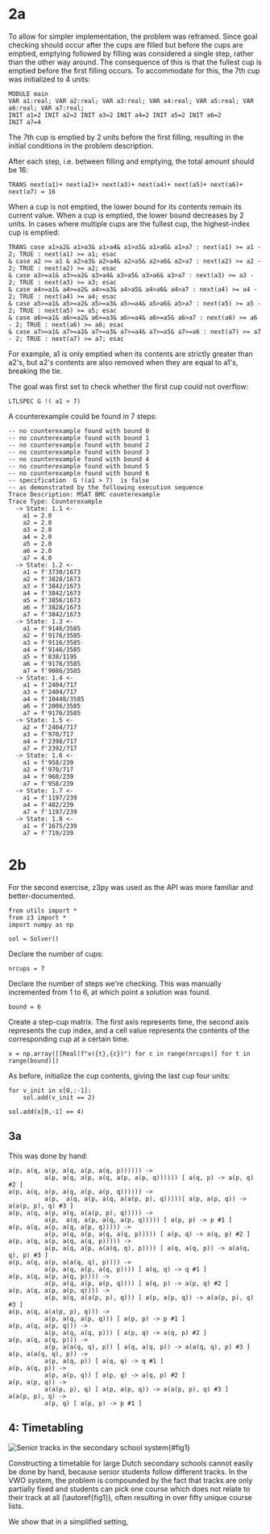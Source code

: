 # 2a

To allow for simpler implementation, the problem was reframed. Since goal checking should occur after the cups are filled but before the cups are emptied, emptying followed by filling was considered a single step, rather than the other way around. The consequence of this is that the fullest cup is emptied before the first filling occurs. To accommodate for this, the 7th cup was initialized to 4 units:

```
MODULE main
VAR a1:real; VAR a2:real; VAR a3:real; VAR a4:real; VAR a5:real; VAR a6:real; VAR a7:real;
INIT a1=2 INIT a2=2 INIT a3=2 INIT a4=2 INIT a5=2 INIT a6=2
INIT a7=4
```

The 7th cup is emptied by 2 units before the first filling, resulting in the initial conditions in the problem description.

After each step, i.e. between filling and emptying, the total amount should be 16:

```
TRANS next(a1)+ next(a2)+ next(a3)+ next(a4)+ next(a5)+ next(a6)+ next(a7) = 16
```

When a cup is not emptied, the lower bound for its contents remain its current value. When a cup is emptied, the lower bound decreases by 2 units. In cases where multiple cups are the fullest cup, the highest-index cup is emptied:

```
TRANS case a1>a2& a1>a3& a1>a4& a1>a5& a1>a6& a1>a7 : next(a1) >= a1 - 2; TRUE : next(a1) >= a1; esac
& case a2 >= a1 & a2>a3& a2>a4& a2>a5& a2>a6& a2>a7 : next(a2) >= a2 - 2; TRUE : next(a2) >= a2; esac
& case a3>=a1& a3>=a2& a3>a4& a3>a5& a3>a6& a3>a7 : next(a3) >= a3 - 2; TRUE : next(a3) >= a3; esac
& case a4>=a1& a4>=a2& a4>=a3& a4>a5& a4>a6& a4>a7 : next(a4) >= a4 - 2; TRUE : next(a4) >= a4; esac
& case a5>=a1& a5>=a2& a5>=a3& a5>=a4& a5>a6& a5>a7 : next(a5) >= a5 - 2; TRUE : next(a5) >= a5; esac
& case a6>=a1& a6>=a2& a6>=a3& a6>=a4& a6>=a5& a6>a7 : next(a6) >= a6 - 2; TRUE : next(a6) >= a6; esac
& case a7>=a1& a7>=a2& a7>=a3& a7>=a4& a7>=a5& a7>=a6 : next(a7) >= a7 - 2; TRUE : next(a7) >= a7; esac
```

For example, a1 is only emptied when its contents are strictly greater than a2's, but a2's contents are also removed when they are equal to a1's, breaking the tie.

The goal was first set to check whether the first cup could not overflow:

```
LTLSPEC G !( a1 > 7)
```

A counterexample could be found in 7 steps:

```
-- no counterexample found with bound 0
-- no counterexample found with bound 1
-- no counterexample found with bound 2
-- no counterexample found with bound 3
-- no counterexample found with bound 4
-- no counterexample found with bound 5
-- no counterexample found with bound 6
-- specification  G !(a1 > 7)  is false
-- as demonstrated by the following execution sequence
Trace Description: MSAT BMC counterexample 
Trace Type: Counterexample 
  -> State: 1.1 <-
    a1 = 2.0
    a2 = 2.0
    a3 = 2.0
    a4 = 2.0
    a5 = 2.0
    a6 = 2.0
    a7 = 4.0
  -> State: 1.2 <-
    a1 = f'3730/1673
    a2 = f'3828/1673
    a3 = f'3842/1673
    a4 = f'3842/1673
    a5 = f'3856/1673
    a6 = f'3828/1673
    a7 = f'3842/1673
  -> State: 1.3 <-
    a1 = f'9146/3585
    a2 = f'9176/3585
    a3 = f'9116/3585
    a4 = f'9146/3585
    a5 = f'838/1195
    a6 = f'9176/3585
    a7 = f'9086/3585
  -> State: 1.4 <-
    a1 = f'2404/717
    a3 = f'2404/717
    a4 = f'10448/3585
    a6 = f'2006/3585
    a7 = f'9176/3585
  -> State: 1.5 <-
    a2 = f'2404/717
    a3 = f'970/717
    a4 = f'2398/717
    a7 = f'2392/717
  -> State: 1.6 <-
    a1 = f'958/239
    a2 = f'970/717
    a4 = f'960/239
    a7 = f'958/239
  -> State: 1.7 <-
    a1 = f'1197/239
    a4 = f'482/239
    a7 = f'1197/239
  -> State: 1.8 <-
    a1 = f'1675/239
    a7 = f'719/239
```

# 2b

For the second exercise, z3py was used as the API was more familiar and better-documented.

```
from utils import *
from z3 import *
import numpy as np

sol = Solver()
```

Declare the number of cups:

```
nrcups = 7
```

Declare the number of steps we're checking. This was manually incremented from 1 to 6, at which point a solution was found.

```
bound = 6
```

Create a step-cup matrix. The first axis represents time, the second axis represents the cup index, and a cell value represents the contents of the corresponding cup at a certain time.

```
x = np.array([[Real(f"x({t},{c})") for c in range(nrcups)] for t in range(bound)])
```

As before, initialize the cup contents, giving the last cup four units:

```
for v_init in x[0,:-1]:
    sol.add(v_init == 2)

sol.add(x[0,-1] == 4)
```

## 3a

This was done by hand:

```
a(p, a(q, a(p, a(q, a(p, a(q, p)))))) ->
          a(p, a(q, a(p, a(q, a(p, a(p, q)))))) [ a(q, p) -> a(p, q) #2 ]
a(p, a(q, a(p, a(q, a(p, a(p, q)))))) ->
          a(p,  a(q, a(p, a(q, a(a(p, p), q)))))[ a(p, a(p, q)) -> a(a(p, p), q) #3 ]
a(p, a(q, a(p, a(q, a(a(p, p), q))))) ->
          a(p,  a(q, a(p, a(q, a(p, q))))) [ a(p, p) -> p #1 ]
a(p, a(q, a(p, a(q, a(p, q))))) ->
          a(p, a(q, a(p, a(q, a(q, p))))) [ a(p, q) -> a(q, p) #2 ]
a(p, a(q, a(p, a(q, a(q, p))))) ->
          a(p, a(q, a(p, a(a(q, q), p)))) [ a(q, a(q, p)) -> a(a(q, q), p) #3 ]
a(p, a(q, a(p, a(a(q, q), p)))) ->
          a(p, a(q, a(p, a(q, p)))) [ a(q, q) -> q #1 ]
a(p, a(q, a(p, a(q, p)))) ->
          a(p, a(q, a(p, a(p, q)))) [ a(q, p) -> a(p, q) #2 ]
a(p, a(q, a(p, a(p, q)))) ->
          a(p, a(q, a(a(p, p), q))) [ a(p, a(p, q)) -> a(a(p, p), q) #3 ]
a(p, a(q, a(a(p, p), q))) ->
          a(p, a(q, a(p, q))) [ a(p, p) -> p #1 ]
a(p, a(q, a(p, q))) ->
          a(p, a(q, a(q, p))) [ a(p, q) -> a(q, p) #2 ]
a(p, a(q, a(q, p))) ->
          a(p, a(a(q, q), p)) [ a(q, a(q, p)) -> a(a(q, q), p) #3 ]
a(p, a(a(q, q), p)) ->
          a(p, a(q, p)) [ a(q, q) -> q #1 ]
a(p, a(q, p)) ->
          a(p, a(p, q)) [ a(p, q) -> a(q, p) #2 ]
a(p, a(p, q)) ->
          a(a(p, p), q) [ a(p, a(p, q)) -> a(a(p, p), q) #3 ]
a(a(p, p), q) ->
          a(p, q) [ a(p, p) -> p #1 ]
```

## 4: Timetabling

![Senior tracks in the secondary school system](profieldeel-vwo.png){#fig1}

Constructing a timetable for large Dutch secondary schools cannot easily be done by hand, because senior students follow different tracks. In the VWO system, the problem is compounded by the fact that tracks are only partially fixed and students can pick one course which does not relate to their track at all (\autoref{fig1}), often resulting in over fifty unique course lists.

We show that in a simplified setting, 
